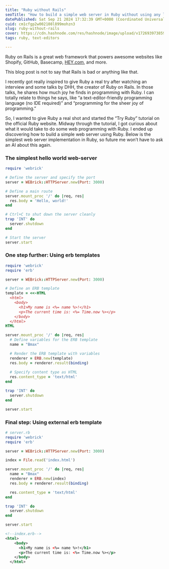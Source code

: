 ```yaml
---
title: "Ruby without Rails"
seoTitle: "How to build a simple web server in Ruby without using any library"
datePublished: Sat Sep 21 2024 17:32:39 GMT+0000 (Coordinated Universal Time)
cuid: cm1cfgp2w002108l899mohzn3
slug: ruby-without-rails
cover: https://cdn.hashnode.com/res/hashnode/image/upload/v1726939738598/57bdb801-ef32-47a1-8e80-3959cc91db45.png
tags: ruby, text-editors

---
```


Ruby on Rails is a great web framework that powers awesome websites like Shopify, GitHub, Basecamp, [HEY.com](http://HEY.com), and more.

This blog post is not to say that Rails is bad or anything like that.

I recently got really inspired to give Ruby a real try after watching an interview and some talks by DHH, the creator of Ruby on Rails. In those talks, he shares how much joy he finds in programming with Ruby. I can totally relate to things he says, like “a text-editor-friendly programming language (no IDE required)” and “programming for the sheer joy of programming.”

So, I wanted to give Ruby a real shot and started the “Try Ruby” tutorial on the official Ruby website. Midway through the tutorial, I got curious about what it would take to do some web programming with Ruby. I ended up discovering how to build a simple web server using Ruby. Below is the simplest web server implementation in Ruby, so future me won’t have to ask an AI about this again.

### The simplest hello world web-server

```ruby
require 'webrick'

# Define the server and specify the port
server = WEBrick::HTTPServer.new(Port: 3000)

# Define a main route
server.mount_proc '/' do |req, res|
  res.body = 'Hello, world!'
end

# Ctrl+C to shut down the server cleanly
trap 'INT' do
  server.shutdown
end

# Start the server
server.start
```

### One step further: Using erb templates

```ruby
require 'webrick'
require 'erb'

server = WEBrick::HTTPServer.new(Port: 3000)

# Define an ERB template
template = <<-HTML
  <html>
    <body>
      <h1>My name is <%= name %>!</h1>
      <p>The current time is: <%= Time.now %></p>
    </body>
  </html>
HTML

server.mount_proc '/' do |req, res|
  # Define variables for the ERB template
  name = "Bmax"

  # Render the ERB template with variables
  renderer = ERB.new(template)
  res.body = renderer.result(binding)
  
  # Specify content type as HTML
  res.content_type = 'text/html'
end

trap 'INT' do
  server.shutdown
end

server.start
```

### Final step: Using external erb template

```ruby
# server.rb
require 'webrick'
require 'erb'

server = WEBrick::HTTPServer.new(Port: 3000)

index = File.read('index.html')

server.mount_proc '/' do |req, res|
  name = "Bmax"
  renderer = ERB.new(index)
  res.body = renderer.result(binding)

  res.content_type = 'text/html'
end

trap 'INT' do
  server.shutdown
end

server.start
```

```xml
<!--index.erb-->  
<html>
    <body>
      <h1>My name is <%= name %>!</h1>
      <p>The current time is: <%= Time.now %></p>
    </body>
  </html>
```